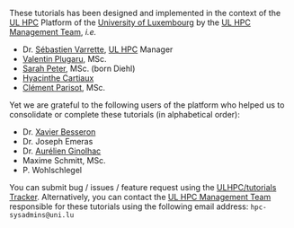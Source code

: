 These tutorials has been designed and implemented in the context of the [UL HPC](http://hpc.uni.lu) Platform of the [University of Luxembourg](http://www.uni.lu) by the [UL HPC Management Team](https://hpc.uni.lu/about/team.html#system-administrators), _i.e._

* Dr. [Sébastien Varrette](https://varrette.gforge.uni.lu/), [UL HPC](http://hpc.uni.lu) Manager
* [Valentin Plugaru](https://wwwen.uni.lu/recherche/fstc/computer_science_and_communications_research_unit/members/valentin_plugaru), MSc.
* [Sarah Peter](https://wwwen.uni.lu/lcsb/people/sarah_peter), MSc. (born Diehl)
* [Hyacinthe Cartiaux](https://wwwen.uni.lu/recherche/fstc/computer_science_and_communications_research_unit/members/hyacinthe_cartiaux)
* [Clément Parisot](https://wwwen.uni.lu/recherche/fstc/computer_science_and_communications_research_unit/members/clement_parisot), MSc.

Yet we are grateful to the following users of the platform who helped us to consolidate or complete these tutorials (in alphabetical order):

* Dr. [Xavier Besseron](http://staff.uni.lu/xavier.besseron)
* Dr. Joseph Emeras
* Dr. [Aurélien Ginolhac](https://wwwen.uni.lu/recherche/fstc/life_sciences_research_unit/core_positions/bioinformatics)
* Maxime Schmitt, MSc.
* P. Wohlschlegel

You can submit bug / issues / feature request using the [ULHPC/tutorials Tracker](https://github.com/ULHPC/puppet-sysadmins/issues).
Alternatively, you can contact the [UL HPC Management Team](https://hpc.uni.lu/about/team.html#system-administrators) responsible for these tutorials using the following email address: `hpc-sysadmins@uni.lu`
